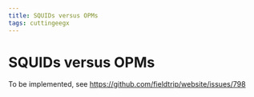 ```yaml
---
title: SQUIDs versus OPMs
tags: cuttingeegx
---
```


# SQUIDs versus OPMs

To be implemented, see https://github.com/fieldtrip/website/issues/798